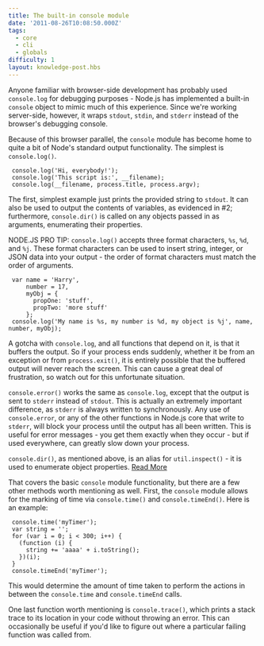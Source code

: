 ```yaml
---
title: The built-in console module
date: '2011-08-26T10:08:50.000Z'
tags:
  - core
  - cli
  - globals
difficulty: 1
layout: knowledge-post.hbs
---
```


Anyone familiar with browser-side development has probably used `console.log` for debugging purposes - Node.js has implemented a built-in `console` object to mimic much of this experience.  Since we're working server-side, however, it wraps `stdout`, `stdin`, and `stderr` instead of the browser's debugging console.

Because of this browser parallel, the `console` module has become home to quite a bit of Node's standard output functionality.  The simplest is `console.log()`.

     console.log('Hi, everybody!');
     console.log('This script is:', __filename);
     console.log(__filename, process.title, process.argv);

The first, simplest example just prints the provided string to `stdout`.  It can also be used to output the contents of variables, as evidenced in #2; furthermore, `console.dir()` is called on any objects passed in as arguments, enumerating their properties.

NODE.JS PRO TIP:
`console.log()` accepts three format characters, `%s`, `%d`, and `%j`.  These format characters can be used to insert string, integer, or JSON data into your output - the order of format characters must match the order of arguments.

     var name = 'Harry',
         number = 17,
         myObj = {
           propOne: 'stuff',
           propTwo: 'more stuff'
         };
     console.log('My name is %s, my number is %d, my object is %j', name, number, myObj);

A gotcha with `console.log`, and all functions that depend on it, is that it buffers the output. So if your process ends suddenly, whether it be from an exception or from `process.exit()`, it is entirely possible that the buffered output will never reach the screen. This can cause a great deal of frustration, so watch out for this unfortunate situation.

`console.error()` works the same as `console.log`, except that the output is sent to `stderr` instead of `stdout`.  This is actually an extremely important difference, as `stderr` is always written to synchronously.  Any use of `console.error`, or any of the other functions in Node.js core that write to `stderr`, will block your process until the output has all been written.  This is useful for error messages - you get them exactly when they occur - but if used everywhere, can greatly slow down your process.

`console.dir()`, as mentioned above, is an alias for `util.inspect()` - it is used to enumerate object properties.  [Read More](/en/knowledge/getting-started/how-to-use-util-inspect/)

That covers the basic `console` module functionality, but there are a few other methods worth mentioning as well.  First, the `console` module allows for the marking of time via `console.time()` and `console.timeEnd()`.  Here is an example:

     console.time('myTimer');
     var string = '';
     for (var i = 0; i < 300; i++) {
       (function (i) {
         string += 'aaaa' + i.toString();
       })(i);
     }
     console.timeEnd('myTimer');

This would determine the amount of time taken to perform the actions in between the `console.time` and `console.timeEnd` calls.

One last function worth mentioning is `console.trace()`, which prints a stack trace to its location in your code without throwing an error.  This can occasionally be useful if you'd like to figure out where a particular failing function was called from.
